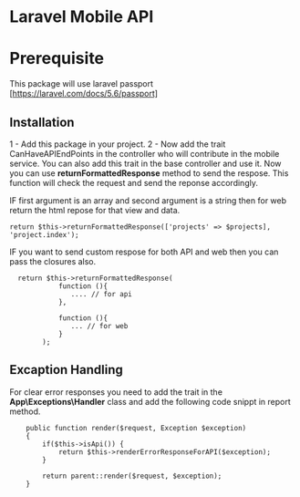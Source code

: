# Laravel Mobile API

# Prerequisite

This package will use laravel passport [https://laravel.com/docs/5.6/passport]


## Installation

1 - Add this package in your project. 
2 - Now add the trait CanHaveAPIEndPoints in the controller who will contribute in the mobile service. You can also add this trait in the base controller and use it. Now you can use **returnFormattedResponse** method to send the respose. This function will check the request and send the reponse accordingly.

IF first argument is an array and second argument is a string then for web return the html repose for that view and data. 

```
return $this->returnFormattedResponse(['projects' => $projects], 'project.index');

```

IF you want to send custom respose for both API and web then you can pass the closures also. 

```
  return $this->returnFormattedResponse(
            function (){
               .... // for api
            },
            
            function (){
               ... // for web
            }
        );
```

## Excaption Handling 

For clear error responses you need to add the trait in the **App\Exceptions\Handler** class and add the following code snippt in report method. 

```
    public function render($request, Exception $exception)
    {
        if($this->isApi()) {
            return $this->renderErrorResponseForAPI($exception);
        }
        
        return parent::render($request, $exception);
    }
    
```
